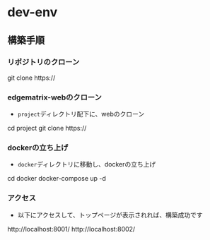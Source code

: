 # dev-env

## 構築手順

### リポジトリのクローン

git clone https://

### edgematrix-webのクローン

- `project`ディレクトリ配下に、webのクローン

cd project
git clone https://

### dockerの立ち上げ

- `docker`ディレクトリに移動し、dockerの立ち上げ

cd docker
docker-compose up -d

### アクセス

- 以下にアクセスして、トップページが表示されれば、構築成功です


http://localhost:8001/
http://localhost:8002/

